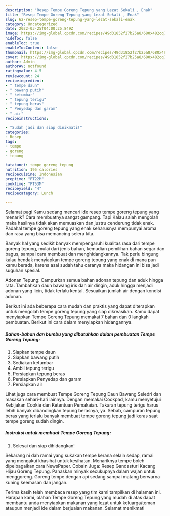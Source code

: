 ```yaml
---
description: "Resep Tempe Goreng Tepung yang Lezat Sekali , Enak"
title: "Resep Tempe Goreng Tepung yang Lezat Sekali , Enak"
slug: 62-resep-tempe-goreng-tepung-yang-lezat-sekali-enak
category: Uncategorized
date: 2022-03-25T04:00:25.849Z
image: https://img-global.cpcdn.com/recipes/49d31852f27b25a8/680x482cq70/tempe-goreng-tepung-foto-resep-utama.jpg
hideToc: false
enableToc: true
enableTocContent: false
thumbnail: https://img-global.cpcdn.com/recipes/49d31852f27b25a8/680x482cq70/tempe-goreng-tepung-foto-resep-utama.jpg
cover: https://img-global.cpcdn.com/recipes/49d31852f27b25a8/680x482cq70/tempe-goreng-tepung-foto-resep-utama.jpg
author: Admin
authorAv: notfound
ratingvalue: 4.5
reviewcount: 24
recipeingredient:
- " tempe daun"
- " bawang putih"
- " ketumbar"
- " tepung terigu"
- " tepung beras"
- " Penyedap dan garam"
- " air"
recipeinstructions:

- "Sudah jadi dan siap dinikmati!"
categories:
- Resep
tags:
- tempe
- goreng
- tepung

katakunci: tempe goreng tepung 
nutrition: 195 calories
recipecuisine: Indonesian
preptime: "PT22M"
cooktime: "PT53M"
recipeyield: "4"
recipecategory: Lunch

---
```



Selamat pagi Kamu sedang mencari ide resep tempe goreng tepung yang menarik? Cara membuatnya sangat gampang. Tapi Kalau salah mengolah maka hasilnya tidak akan memuaskan dan justru cenderung tidak enak. Padahal tempe goreng tepung yang enak seharusnya mempunyai aroma dan rasa yang bisa memancing selera kita.


Banyak hal yang sedikit banyak mempengaruhi kualitas rasa dari tempe goreng tepung, mulai dari jenis bahan, kemudian pemilihan bahan segar dan bagus, sampai cara membuat dan menghidangkannya. Tak perlu bingung kalau hendak menyiapkan tempe goreng tepung yang enak di mana pun kamu berada, karena asal sudah tahu caranya maka hidangan ini bisa jadi suguhan spesial.

Adonan Tepung: Campurkan semua bahan adonan tepung dan aduk hingga rata. Tambahkan daun bawang iris dan air dingin, aduk hingga menjadi adonan yang licin, tidak terlalu kental. Sesuaikan jumlah air dengan kondisi adonan.


Berikut ini ada beberapa cara mudah dan praktis yang dapat diterapkan untuk mengolah tempe goreng tepung yang siap dikreasikan. Kamu dapat menyiapkan Tempe Goreng Tepung memakai 7 bahan dan 0 langkah pembuatan. Berikut ini cara dalam menyiapkan hidangannya.

<!--inarticleads1-->

##### Bahan-bahan dan bumbu yang dibutuhkan dalam pembuatan Tempe Goreng Tepung:

1. Siapkan  tempe daun
1. Siapkan  bawang putih
1. Sediakan  ketumbar
1. Ambil  tepung terigu
1. Persiapkan  tepung beras
1. Persiapkan  Penyedap dan garam
1. Persiapkan  air


Lihat juga cara membuat Tempe Goreng Tepung Daun Bawang Seledri dan masakan sehari-hari lainnya. Dengan memakai Cookpad, kamu menyetujui Kebijakan Cookie dan Ketentuan Pemakaian. Takaran tepung terigu harus lebih banyak dibandingkan tepung berasnya, ya. Sebab, campuran tepung beras yang terlalu banyak membuat tempe goreng tepung jadi keras saat tempe goreng sudah dingin. 

<!--inarticleads2-->

##### Instruksi untuk membuat Tempe Goreng Tepung:


1. Selesai dan siap dihidangkan!

Sekarang ni dah ramai yang sukakan tempe kerana selain sedap, ramai yang mengakui khasihat untuk kesihatan. Menariknya tempe boleh dipelbagaikan cara NewsPaper. Cobain Juga: Resep Gandasturi Kacang Hijau Goreng Tepung. Panaskan minyak secukupnya dalam wajan untuk menggoreng. Goreng tempe dengan api sedang sampai matang berwarna kuning keemasan dan jangan. 

Terima kasih telah membaca resep yang tim kami tampilkan di halaman ini. Harapan kami, olahan Tempe Goreng Tepung yang mudah di atas dapat membantu anda menyiapkan makanan yang lezat untuk keluarga/teman ataupun menjadi ide dalam berjualan makanan. Selamat menikmati
